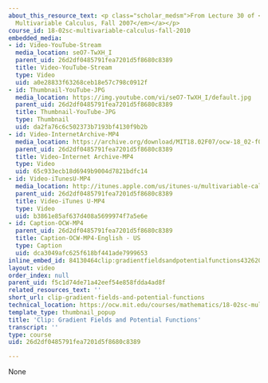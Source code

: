```yaml
---
about_this_resource_text: <p class="scholar_medsm">From Lecture 30 of <a href="http://ocw.mit.edu/courses/mathematics/18-02-multivariable-calculus-fall-2007/video-lectures/"><em>18.02
  Multivariable Calculus, Fall 2007</em></a></p>
course_id: 18-02sc-multivariable-calculus-fall-2010
embedded_media:
- id: Video-YouTube-Stream
  media_location: seO7-TwXH_I
  parent_uid: 26d2df0485791fea7201d5f8680c8389
  title: Video-YouTube-Stream
  type: Video
  uid: a0e28833f63268ceb18e57c798c0912f
- id: Thumbnail-YouTube-JPG
  media_location: https://img.youtube.com/vi/seO7-TwXH_I/default.jpg
  parent_uid: 26d2df0485791fea7201d5f8680c8389
  title: Thumbnail-YouTube-JPG
  type: Thumbnail
  uid: da2fa76c6c502373b7193bf4130f9b2b
- id: Video-InternetArchive-MP4
  media_location: https://archive.org/download/MIT18.02F07/ocw-18_02-f07-lec30_300k.mp4
  parent_uid: 26d2df0485791fea7201d5f8680c8389
  title: Video-Internet Archive-MP4
  type: Video
  uid: 65c933ecb18d6949b9004d7821bdfc14
- id: Video-iTunesU-MP4
  media_location: http://itunes.apple.com/us/itunes-u/multivariable-calculus-spring/id354869122
  parent_uid: 26d2df0485791fea7201d5f8680c8389
  title: Video-iTunes U-MP4
  type: Video
  uid: b3861e85af637d408a5699974f7a5e6e
- id: Caption-OCW-MP4
  parent_uid: 26d2df0485791fea7201d5f8680c8389
  title: Caption-OCW-MP4-English - US
  type: Caption
  uid: dca3049afc625f618bf441ade7999653
inline_embed_id: 84130464clip:gradientfieldsandpotentialfunctions43262056
layout: video
order_index: null
parent_uid: f5c1d74de71a42eef54e858fdda4ad8f
related_resources_text: ''
short_url: clip-gradient-fields-and-potential-functions
technical_location: https://ocw.mit.edu/courses/mathematics/18-02sc-multivariable-calculus-fall-2010/4.-triple-integrals-and-surface-integrals-in-3-space/part-c-line-integrals-and-stokes-theorem/session-89-gradient-fields-and-potential-functions/clip-gradient-fields-and-potential-functions
template_type: thumbnail_popup
title: 'Clip: Gradient Fields and Potential Functions'
transcript: ''
type: course
uid: 26d2df0485791fea7201d5f8680c8389

---
```

None